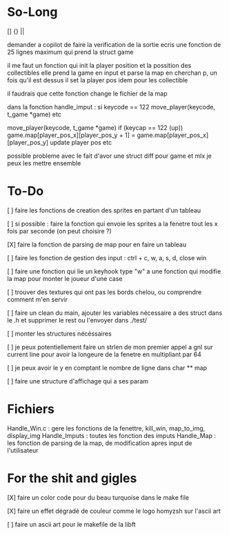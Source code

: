 # So-Long

[]
{}
||

demander a copilot de faire la verification de la sortie 
ecris une fonction de 25 lignes maximum qui prend la struct game 

il me faut un fonction qui init la player position et la possition des collectibles
elle prend la game en input et parse la map en cherchan p, un fois qu'il est dessus il set la player pos idem pour les collectible 

il faudrais que cette fonction change le fichier de la map

dans la fonction handle_imput :
si keycode == 122
    move_player(keycode, t_game *game) 
etc 

move_player(keycode, t_game *game)
if (keycap == 122 (up))
    game.map[player_pos_x][player_pos_y + 1] = game.map[player_pos_x][player_pos_y]
    update player pos
etc


possible probleme avec le fait d'avor une struct diff pour game et mlx je peux les mettre ensemble 

# To-Do #


[  ]    faire les fonctions de creation des sprites en partant d'un tableau

[  ]    si possible : faire la fonction qui envoie les sprites a la fenetre tout les x fois par seconde (on peut choisire ?)

[X]     faire la fonction de parsing de map pour en faire un tableau

[  ]    faire les fonction de gestion des input : ctrl + c, w, a, s, d, close win

[  ]    faire une fonction qui lie un keyhook type "w" a une fonction qui modifie la map pour monter le joueur d'une case

[  ]    trouver des textures qui ont pas les bords chelou, ou comprendre comment m'en servir

[  ]    faire un clean du main, ajouter les variables nécessaire a des struct dans le .h et supprimer le rest ou l'envoyer dans ./test/

[  ]    monter les structures nécéssaires

[  ]    je peux potentiellement faire un strlen de mon premier appel a gnl sur current line pour avoir la longeure de la fenetre en multipliant par 64

[  ]    je peux avoir le y en comptant le nombre de ligne dans char ** map

[  ]    faire une structure d'affichage qui a ses param


# Fichiers #

Handle_Win.c :  gere les fonctions de la fenettre, kill_win, map_to_img, display_img
Handle_Imputs : toutes les fonction des imputs
Handle_Map :    les fonction de parsing de la map, de modification apres input de l'utilisateur   

# For the shit and gigles #

[X]    faire un color code pour du beau turquoise dans le make file

[X]    faire un effet dégradé de couleur comme le logo homyzsh sur l'ascii art

[  ]    faire un ascii art pour le makefile de la libft


